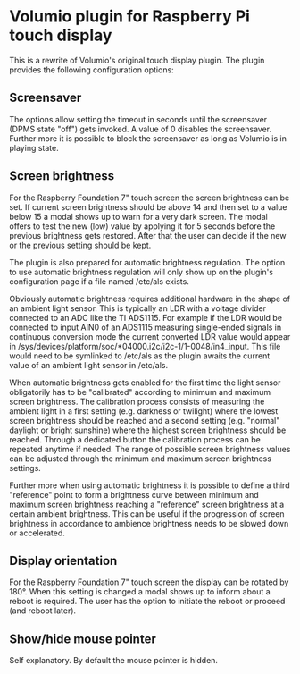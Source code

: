 # Volumio plugin for Raspberry Pi touch display

This is a rewrite of Volumio's original touch display plugin. The plugin provides the following configuration options:

## Screensaver
The options allow setting the timeout in seconds until the screensaver (DPMS state "off") gets invoked. A value of 0 disables the screensaver.
Further more it is possible to block the screensaver as long as Volumio is in playing state.

## Screen brightness
For the Raspberry Foundation 7" touch screen the screen brightness can be set.
If current screen brightness should be above 14 and then set to a value below 15 a modal shows up to warn for a very dark screen. The modal offers to test the new (low) value by applying it for 5 seconds before the previous brightness gets restored. After that the user can decide if the new or the previous setting should be kept.

The plugin is also prepared for automatic brightness regulation. The option to use automatic brightness regulation will only show up on the plugin's configuration page if a file named /etc/als exists.

Obviously automatic brightness requires additional hardware in the shape of an ambient light sensor. This is typically an LDR with a voltage divider connected to an ADC like the TI ADS1115. For example if the LDR would be connected to input AIN0 of an ADS1115 measuring single-ended signals in continuous conversion mode the current converted LDR value would appear in /sys/devices/platform/soc/\*04000.i2c/i2c-1/1-0048/in4_input. This file would need to be symlinked to /etc/als as the plugin awaits the current value of an ambient light sensor in /etc/als.

When automatic brightness gets enabled for the first time the light sensor obligatorily has to be "calibrated" according to minimum and maximum screen brightness. The calibration process consists of measuring the ambient light in a first setting (e.g. darkness or twilight) where the lowest screen brightness should be reached and a second setting (e.g. "normal" daylight or bright sunshine) where the highest screen brightness should be reached. Through a dedicated button the calibration process can be repeated anytime if needed. The range of possible screen brightness values can be adjusted through the minimum and maximum screen brightness settings.

Further more when using automatic brightness it is possible to define a third "reference" point to form a brightness curve between minimum and maximum screen brightness reaching a "reference" screen brightness at a certain ambient brightness. This can be useful if the progression of screen brightness in accordance to ambience brightness needs to be slowed down or accelerated.

## Display orientation
For the Raspberry Foundation 7" touch screen the display can be rotated by 180°.
When this setting is changed a modal shows up to inform about a reboot is required. The user has the option to initiate the reboot or proceed (and reboot later).

## Show/hide mouse pointer
Self explanatory. By default the mouse pointer is hidden.
